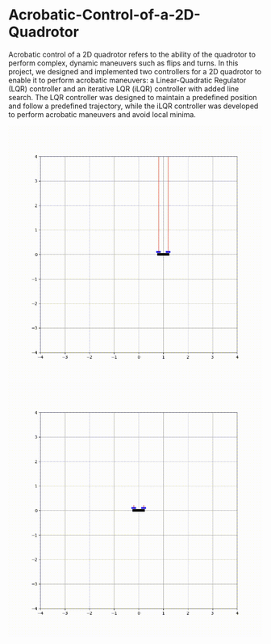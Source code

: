 # Acrobatic-Control-of-a-2D-Quadrotor
Acrobatic control of a 2D quadrotor refers to the ability of the quadrotor to perform complex, dynamic maneuvers such as flips and turns. In this project, we designed and implemented two controllers for a 2D quadrotor to enable it to perform acrobatic maneuvers: a Linear-Quadratic Regulator (LQR) controller and an iterative LQR (iLQR) controller with added line search. The LQR controller was designed to maintain a predefined position and follow a predefined trajectory, while the iLQR controller was developed to perform acrobatic maneuvers and avoid local minima. 

<p align = 'center'>
<img src = "https://github.com/navoday01/Acrobatic-Control-of-a-2D-Quadrotor/blob/main/assets/quadrotorcircle.gif">

<img src = "https://github.com/navoday01/Acrobatic-Control-of-a-2D-Quadrotor/blob/main/assets/quadrotoracrobatic.gif">
  
</p>  

